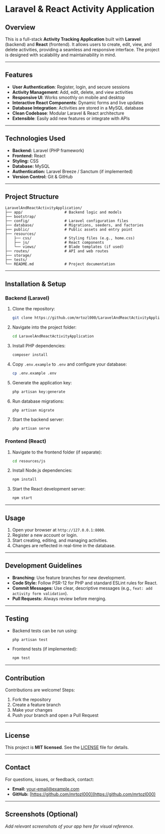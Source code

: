 # Laravel & React Activity Application

## Overview
This is a full-stack **Activity Tracking Application** built with **Laravel** (backend) and **React** (frontend). It allows users to create, edit, view, and delete activities, providing a seamless and responsive interface. The project is designed with scalability and maintainability in mind.

---

## Features
- **User Authentication**: Register, login, and secure sessions
- **Activity Management**: Add, edit, delete, and view activities
- **Responsive UI**: Works smoothly on mobile and desktop
- **Interactive React Components**: Dynamic forms and live updates
- **Database Integration**: Activities are stored in a MySQL database
- **Clean Codebase**: Modular Laravel & React architecture
- **Extensible**: Easily add new features or integrate with APIs

---

## Technologies Used
- **Backend:** Laravel (PHP framework)
- **Frontend:** React
- **Styling:** CSS
- **Database:** MySQL
- **Authentication:** Laravel Breeze / Sanctum (if implemented)
- **Version Control:** Git & GitHub

---

## Project Structure
```
LaravelAndReactActivityApplication/
├── app/                   # Backend logic and models
├── bootstrap/
├── config/                # Laravel configuration files
├── database/              # Migrations, seeders, and factories
├── public/                # Public assets and entry point
├── resources/
│   ├── css/               # Styling files (e.g., home.css)
│   ├── js/                # React components
│   └── views/             # Blade templates (if used)
├── routes/                # API and web routes
├── storage/
├── tests/
└── README.md              # Project documentation
```

---

## Installation & Setup

### Backend (Laravel)
1. Clone the repository:
   ```bash
   git clone https://github.com/mrtozl000/LaravelAndReactActivityApplication.git
   ```
2. Navigate into the project folder:
   ```bash
   cd LaravelAndReactActivityApplication
   ```
3. Install PHP dependencies:
   ```bash
   composer install
   ```
4. Copy `.env.example` to `.env` and configure your database:
   ```bash
   cp .env.example .env
   ```
5. Generate the application key:
   ```bash
   php artisan key:generate
   ```
6. Run database migrations:
   ```bash
   php artisan migrate
   ```
7. Start the backend server:
   ```bash
   php artisan serve
   ```

### Frontend (React)
1. Navigate to the frontend folder (if separate):
   ```bash
   cd resources/js
   ```
2. Install Node.js dependencies:
   ```bash
   npm install
   ```
3. Start the React development server:
   ```bash
   npm start
   ```

---

## Usage
1. Open your browser at `http://127.0.0.1:8000`.
2. Register a new account or login.
3. Start creating, editing, and managing activities.
4. Changes are reflected in real-time in the database.

---

## Development Guidelines
- **Branching:** Use feature branches for new development.
- **Code Style:** Follow PSR-12 for PHP and standard ESLint rules for React.
- **Commit Messages:** Use clear, descriptive messages (e.g., `feat: add activity form validation`).
- **Pull Requests:** Always review before merging.

---

## Testing
- Backend tests can be run using:
  ```bash
  php artisan test
  ```
- Frontend tests (if implemented):
  ```bash
  npm test
  ```

---

## Contribution
Contributions are welcome! Steps:
1. Fork the repository
2. Create a feature branch
3. Make your changes
4. Push your branch and open a Pull Request

---

## License
This project is **MIT licensed**. See the [LICENSE](LICENSE) file for details.

---

## Contact
For questions, issues, or feedback, contact:
- **Email:** your-email@example.com
- **GitHub:** [https://github.com/mrtozl000](https://github.com/mrtozl000)

---

## Screenshots (Optional)
_Add relevant screenshots of your app here for visual reference._
